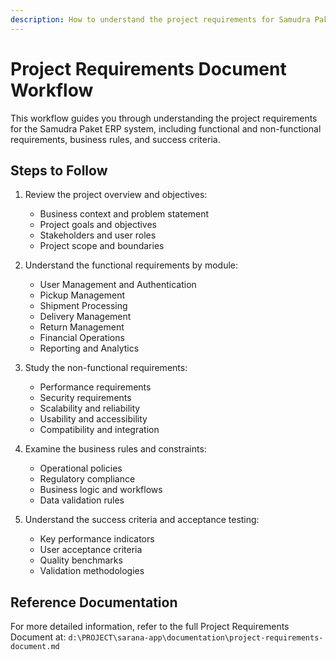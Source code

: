 ```yaml
---
description: How to understand the project requirements for Samudra Paket ERP
---
```


# Project Requirements Document Workflow

This workflow guides you through understanding the project requirements for the Samudra Paket ERP system, including functional and non-functional requirements, business rules, and success criteria.

## Steps to Follow

1. Review the project overview and objectives:
   - Business context and problem statement
   - Project goals and objectives
   - Stakeholders and user roles
   - Project scope and boundaries

2. Understand the functional requirements by module:
   - User Management and Authentication
   - Pickup Management
   - Shipment Processing
   - Delivery Management
   - Return Management
   - Financial Operations
   - Reporting and Analytics

3. Study the non-functional requirements:
   - Performance requirements
   - Security requirements
   - Scalability and reliability
   - Usability and accessibility
   - Compatibility and integration

4. Examine the business rules and constraints:
   - Operational policies
   - Regulatory compliance
   - Business logic and workflows
   - Data validation rules

5. Understand the success criteria and acceptance testing:
   - Key performance indicators
   - User acceptance criteria
   - Quality benchmarks
   - Validation methodologies

## Reference Documentation

For more detailed information, refer to the full Project Requirements Document at:
`d:\PROJECT\sarana-app\documentation\project-requirements-document.md`